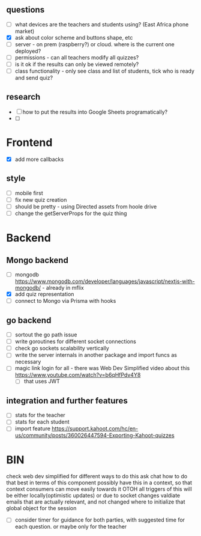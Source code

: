 ## questions
- [ ] what devices are the teachers and students using? (East Africa phone market)
- [x] ask about color scheme and buttons shape, etc
- [ ] server - on prem (raspberry?) or cloud. where is the current one deployed?
- [ ] permissions - can all teachers modify all quizzes?
- [ ] is it ok if the results can only be viewed remotely?
- [ ] class functionality - only see class and list of students, tick who is ready and send quiz?

## research
- [ ] how to put the results into Google Sheets programatically?
- [ ] 

# Frontend
- [x] add more callbacks

## style
- [ ] mobile first
- [ ] fix new quiz creation
- [ ] should be pretty - using Directed assets from hoole drive
- [ ] change the getServerProps for the quiz thing

# Backend
## Mongo backend
- [ ] mongodb https://www.mongodb.com/developer/languages/javascript/nextjs-with-mongodb/ - already in mflix
- [x] add quiz representation
- [ ] connect to Mongo via Prisma with hooks

## go backend
- [ ] sortout the go path issue
- [ ] write goroutines for different socket connections
- [ ] check go sockets scalability vertically
- [ ] write the server internals in another package and import funcs as necessary
- [ ] magic link login for all - there was Web Dev Simplified video about this https://www.youtube.com/watch?v=b6qHfPdv4Y8
  - [ ] that uses JWT

## integration and further features
- [ ] stats for the teacher
- [ ] stats for each student
- [ ] import feature https://support.kahoot.com/hc/en-us/community/posts/360026447594-Exporting-Kahoot-quizzes

# BIN
check web dev simplified for different ways to do this
ask chat how to do that best in terms of this component
possibly have this in a context, so that context consumers can move easily towards it
OTOH all triggers of this will be either locally(optimistic updates) or due to socket changes
valdiate emails that are actually relevant, and not changed
where to initialize that global object for the session

- [ ] consider timer for guidance for both parties, with suggested time for each question. or maybe only for the teacher